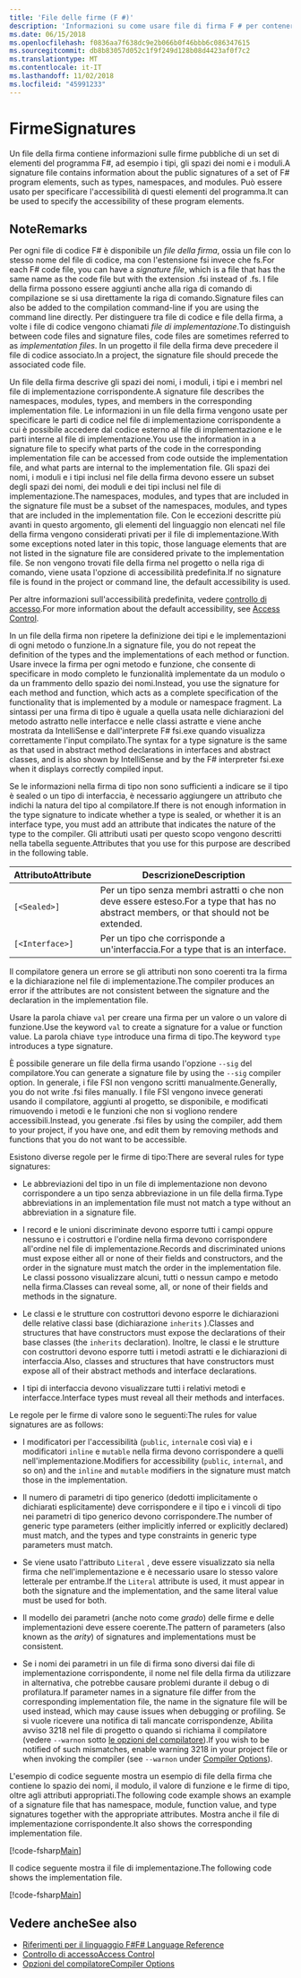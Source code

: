 ```yaml
---
title: 'File delle firme (F #)'
description: 'Informazioni su come usare file di firma F # per contenere le informazioni sulle firme pubbliche di un set di F # gli elementi del programma, ad esempio tipi, gli spazi dei nomi e i moduli.'
ms.date: 06/15/2018
ms.openlocfilehash: f0836aa7f638dc9e2b066b0f46bbb6c086347615
ms.sourcegitcommit: db8b83057d052c1f9f249d128b08d4423af0f7c2
ms.translationtype: MT
ms.contentlocale: it-IT
ms.lasthandoff: 11/02/2018
ms.locfileid: "45991233"
---
```

# <a name="signatures"></a><span data-ttu-id="283f5-103">Firme</span><span class="sxs-lookup"><span data-stu-id="283f5-103">Signatures</span></span>

<span data-ttu-id="283f5-104">Un file della firma contiene informazioni sulle firme pubbliche di un set di elementi del programma F#, ad esempio i tipi, gli spazi dei nomi e i moduli.</span><span class="sxs-lookup"><span data-stu-id="283f5-104">A signature file contains information about the public signatures of a set of F# program elements, such as types, namespaces, and modules.</span></span> <span data-ttu-id="283f5-105">Può essere usato per specificare l'accessibilità di questi elementi del programma.</span><span class="sxs-lookup"><span data-stu-id="283f5-105">It can be used to specify the accessibility of these program elements.</span></span>

## <a name="remarks"></a><span data-ttu-id="283f5-106">Note</span><span class="sxs-lookup"><span data-stu-id="283f5-106">Remarks</span></span>

<span data-ttu-id="283f5-107">Per ogni file di codice F# è disponibile un *file della firma*, ossia un file con lo stesso nome del file di codice, ma con l'estensione fsi invece che fs.</span><span class="sxs-lookup"><span data-stu-id="283f5-107">For each F# code file, you can have a *signature file*, which is a file that has the same name as the code file but with the extension .fsi instead of .fs.</span></span> <span data-ttu-id="283f5-108">I file della firma possono essere aggiunti anche alla riga di comando di compilazione se si usa direttamente la riga di comando.</span><span class="sxs-lookup"><span data-stu-id="283f5-108">Signature files can also be added to the compilation command-line if you are using the command line directly.</span></span> <span data-ttu-id="283f5-109">Per distinguere tra file di codice e file della firma, a volte i file di codice vengono chiamati *file di implementazione*.</span><span class="sxs-lookup"><span data-stu-id="283f5-109">To distinguish between code files and signature files, code files are sometimes referred to as *implementation files*.</span></span> <span data-ttu-id="283f5-110">In un progetto il file della firma deve precedere il file di codice associato.</span><span class="sxs-lookup"><span data-stu-id="283f5-110">In a project, the signature file should precede the associated code file.</span></span>

<span data-ttu-id="283f5-111">Un file della firma descrive gli spazi dei nomi, i moduli, i tipi e i membri nel file di implementazione corrispondente.</span><span class="sxs-lookup"><span data-stu-id="283f5-111">A signature file describes the namespaces, modules, types, and members in the corresponding implementation file.</span></span> <span data-ttu-id="283f5-112">Le informazioni in un file della firma vengono usate per specificare le parti di codice nel file di implementazione corrispondente a cui è possibile accedere dal codice esterno al file di implementazione e le parti interne al file di implementazione.</span><span class="sxs-lookup"><span data-stu-id="283f5-112">You use the information in a signature file to specify what parts of the code in the corresponding implementation file can be accessed from code outside the implementation file, and what parts are internal to the implementation file.</span></span> <span data-ttu-id="283f5-113">Gli spazi dei nomi, i moduli e i tipi inclusi nel file della firma devono essere un subset degli spazi dei nomi, dei moduli e dei tipi inclusi nel file di implementazione.</span><span class="sxs-lookup"><span data-stu-id="283f5-113">The namespaces, modules, and types that are included in the signature file must be a subset of the namespaces, modules, and types that are included in the implementation file.</span></span> <span data-ttu-id="283f5-114">Con le eccezioni descritte più avanti in questo argomento, gli elementi del linguaggio non elencati nel file della firma vengono considerati privati per il file di implementazione.</span><span class="sxs-lookup"><span data-stu-id="283f5-114">With some exceptions noted later in this topic, those language elements that are not listed in the signature file are considered private to the implementation file.</span></span> <span data-ttu-id="283f5-115">Se non vengono trovati file della firma nel progetto o nella riga di comando, viene usata l'opzione di accessibilità predefinita.</span><span class="sxs-lookup"><span data-stu-id="283f5-115">If no signature file is found in the project or command line, the default accessibility is used.</span></span>

<span data-ttu-id="283f5-116">Per altre informazioni sull'accessibilità predefinita, vedere [controllo di accesso](access-control.md).</span><span class="sxs-lookup"><span data-stu-id="283f5-116">For more information about the default accessibility, see [Access Control](access-control.md).</span></span>

<span data-ttu-id="283f5-117">In un file della firma non ripetere la definizione dei tipi e le implementazioni di ogni metodo o funzione.</span><span class="sxs-lookup"><span data-stu-id="283f5-117">In a signature file, you do not repeat the definition of the types and the implementations of each method or function.</span></span> <span data-ttu-id="283f5-118">Usare invece la firma per ogni metodo e funzione, che consente di specificare in modo completo le funzionalità implementate da un modulo o da un frammento dello spazio dei nomi.</span><span class="sxs-lookup"><span data-stu-id="283f5-118">Instead, you use the signature for each method and function, which acts as a complete specification of the functionality that is implemented by a module or namespace fragment.</span></span> <span data-ttu-id="283f5-119">La sintassi per una firma di tipo è uguale a quella usata nelle dichiarazioni del metodo astratto nelle interfacce e nelle classi astratte e viene anche mostrata da IntelliSense e dall'interprete F# fsi.exe quando visualizza correttamente l'input compilato.</span><span class="sxs-lookup"><span data-stu-id="283f5-119">The syntax for a type signature is the same as that used in abstract method declarations in interfaces and abstract classes, and is also shown by IntelliSense and by the F# interpreter fsi.exe when it displays correctly compiled input.</span></span>

<span data-ttu-id="283f5-120">Se le informazioni nella firma di tipo non sono sufficienti a indicare se il tipo è sealed o un tipo di interfaccia, è necessario aggiungere un attributo che indichi la natura del tipo al compilatore.</span><span class="sxs-lookup"><span data-stu-id="283f5-120">If there is not enough information in the type signature to indicate whether a type is sealed, or whether it is an interface type, you must add an attribute that indicates the nature of the type to the compiler.</span></span> <span data-ttu-id="283f5-121">Gli attributi usati per questo scopo vengono descritti nella tabella seguente.</span><span class="sxs-lookup"><span data-stu-id="283f5-121">Attributes that you use for this purpose are described in the following table.</span></span>

|<span data-ttu-id="283f5-122">Attributo</span><span class="sxs-lookup"><span data-stu-id="283f5-122">Attribute</span></span>|<span data-ttu-id="283f5-123">Descrizione</span><span class="sxs-lookup"><span data-stu-id="283f5-123">Description</span></span>|
|---------|-----------|
|`[<Sealed>]`|<span data-ttu-id="283f5-124">Per un tipo senza membri astratti o che non deve essere esteso.</span><span class="sxs-lookup"><span data-stu-id="283f5-124">For a type that has no abstract members, or that should not be extended.</span></span>|
|`[<Interface>]`|<span data-ttu-id="283f5-125">Per un tipo che corrisponde a un'interfaccia.</span><span class="sxs-lookup"><span data-stu-id="283f5-125">For a type that is an interface.</span></span>|
<span data-ttu-id="283f5-126">Il compilatore genera un errore se gli attributi non sono coerenti tra la firma e la dichiarazione nel file di implementazione.</span><span class="sxs-lookup"><span data-stu-id="283f5-126">The compiler produces an error if the attributes are not consistent between the signature and the declaration in the implementation file.</span></span>

<span data-ttu-id="283f5-127">Usare la parola chiave `val` per creare una firma per un valore o un valore di funzione.</span><span class="sxs-lookup"><span data-stu-id="283f5-127">Use the keyword `val` to create a signature for a value or function value.</span></span> <span data-ttu-id="283f5-128">La parola chiave `type` introduce una firma di tipo.</span><span class="sxs-lookup"><span data-stu-id="283f5-128">The keyword `type` introduces a type signature.</span></span>

<span data-ttu-id="283f5-129">È possibile generare un file della firma usando l'opzione `--sig` del compilatore.</span><span class="sxs-lookup"><span data-stu-id="283f5-129">You can generate a signature file by using the `--sig` compiler option.</span></span> <span data-ttu-id="283f5-130">In generale, i file FSI non vengono scritti manualmente.</span><span class="sxs-lookup"><span data-stu-id="283f5-130">Generally, you do not write .fsi files manually.</span></span> <span data-ttu-id="283f5-131">I file FSI vengono invece generati usando il compilatore, aggiunti al progetto, se disponibile, e modificati rimuovendo i metodi e le funzioni che non si vogliono rendere accessibili.</span><span class="sxs-lookup"><span data-stu-id="283f5-131">Instead, you generate .fsi files by using the compiler, add them to your project, if you have one, and edit them by removing methods and functions that you do not want to be accessible.</span></span>

<span data-ttu-id="283f5-132">Esistono diverse regole per le firme di tipo:</span><span class="sxs-lookup"><span data-stu-id="283f5-132">There are several rules for type signatures:</span></span>

- <span data-ttu-id="283f5-133">Le abbreviazioni del tipo in un file di implementazione non devono corrispondere a un tipo senza abbreviazione in un file della firma.</span><span class="sxs-lookup"><span data-stu-id="283f5-133">Type abbreviations in an implementation file must not match a type without an abbreviation in a signature file.</span></span>

- <span data-ttu-id="283f5-134">I record e le unioni discriminate devono esporre tutti i campi oppure nessuno e i costruttori e l'ordine nella firma devono corrispondere all'ordine nel file di implementazione.</span><span class="sxs-lookup"><span data-stu-id="283f5-134">Records and discriminated unions must expose either all or none of their fields and constructors, and the order in the signature must match the order in the implementation file.</span></span> <span data-ttu-id="283f5-135">Le classi possono visualizzare alcuni, tutti o nessun campo e metodo nella firma.</span><span class="sxs-lookup"><span data-stu-id="283f5-135">Classes can reveal some, all, or none of their fields and methods in the signature.</span></span>

- <span data-ttu-id="283f5-136">Le classi e le strutture con costruttori devono esporre le dichiarazioni delle relative classi base (dichiarazione `inherits` ).</span><span class="sxs-lookup"><span data-stu-id="283f5-136">Classes and structures that have constructors must expose the declarations of their base classes (the `inherits` declaration).</span></span> <span data-ttu-id="283f5-137">Inoltre, le classi e le strutture con costruttori devono esporre tutti i metodi astratti e le dichiarazioni di interfaccia.</span><span class="sxs-lookup"><span data-stu-id="283f5-137">Also, classes and structures that have constructors must expose all of their abstract methods and interface declarations.</span></span>

- <span data-ttu-id="283f5-138">I tipi di interfaccia devono visualizzare tutti i relativi metodi e interfacce.</span><span class="sxs-lookup"><span data-stu-id="283f5-138">Interface types must reveal all their methods and interfaces.</span></span>

<span data-ttu-id="283f5-139">Le regole per le firme di valore sono le seguenti:</span><span class="sxs-lookup"><span data-stu-id="283f5-139">The rules for value signatures are as follows:</span></span>

- <span data-ttu-id="283f5-140">I modificatori per l'accessibilità (`public`, `internal`e così via) e i modificatori `inline` e `mutable` nella firma devono corrispondere a quelli nell'implementazione.</span><span class="sxs-lookup"><span data-stu-id="283f5-140">Modifiers for accessibility (`public`, `internal`, and so on) and the `inline` and `mutable` modifiers in the signature must match those in the implementation.</span></span>

- <span data-ttu-id="283f5-141">Il numero di parametri di tipo generico (dedotti implicitamente o dichiarati esplicitamente) deve corrispondere e il tipo e i vincoli di tipo nei parametri di tipo generico devono corrispondere.</span><span class="sxs-lookup"><span data-stu-id="283f5-141">The number of generic type parameters (either implicitly inferred or explicitly declared) must match, and the types and type constraints in generic type parameters must match.</span></span>

- <span data-ttu-id="283f5-142">Se viene usato l'attributo `Literal` , deve essere visualizzato sia nella firma che nell'implementazione e è necessario usare lo stesso valore letterale per entrambe.</span><span class="sxs-lookup"><span data-stu-id="283f5-142">If the `Literal` attribute is used, it must appear in both the signature and the implementation, and the same literal value must be used for both.</span></span>

- <span data-ttu-id="283f5-143">Il modello dei parametri (anche noto come *grado*) delle firme e delle implementazioni deve essere coerente.</span><span class="sxs-lookup"><span data-stu-id="283f5-143">The pattern of parameters (also known as the *arity*) of signatures and implementations must be consistent.</span></span>

- <span data-ttu-id="283f5-144">Se i nomi dei parametri in un file di firma sono diversi dai file di implementazione corrispondente, il nome nel file della firma da utilizzare in alternativa, che potrebbe causare problemi durante il debug o di profilatura.</span><span class="sxs-lookup"><span data-stu-id="283f5-144">If parameter names in a signature file differ from the corresponding implementation file, the name in the signature file will be used instead, which may cause issues when debugging or profiling.</span></span> <span data-ttu-id="283f5-145">Se si vuole ricevere una notifica di tali mancate corrispondenze, Abilita avviso 3218 nel file di progetto o quando si richiama il compilatore (vedere `--warnon` sotto [le opzioni del compilatore](compiler-options.md)).</span><span class="sxs-lookup"><span data-stu-id="283f5-145">If you wish to be notified of such mismatches, enable warning 3218 in your project file or when invoking the compiler (see `--warnon` under [Compiler Options](compiler-options.md)).</span></span>

<span data-ttu-id="283f5-146">L'esempio di codice seguente mostra un esempio di file della firma che contiene lo spazio dei nomi, il modulo, il valore di funzione e le firme di tipo, oltre agli attributi appropriati.</span><span class="sxs-lookup"><span data-stu-id="283f5-146">The following code example shows an example of a signature file that has namespace, module, function value, and type signatures together with the appropriate attributes.</span></span> <span data-ttu-id="283f5-147">Mostra anche il file di implementazione corrispondente.</span><span class="sxs-lookup"><span data-stu-id="283f5-147">It also shows the corresponding implementation file.</span></span>

[!code-fsharp[Main](../../../samples/snippets/fsharp/fssignatures/snippet9002.fs)]

<span data-ttu-id="283f5-148">Il codice seguente mostra il file di implementazione.</span><span class="sxs-lookup"><span data-stu-id="283f5-148">The following code shows the implementation file.</span></span>

[!code-fsharp[Main](../../../samples/snippets/fsharp/fssignatures/snippet9001.fs)]

## <a name="see-also"></a><span data-ttu-id="283f5-149">Vedere anche</span><span class="sxs-lookup"><span data-stu-id="283f5-149">See also</span></span>

- [<span data-ttu-id="283f5-150">Riferimenti per il linguaggio F#</span><span class="sxs-lookup"><span data-stu-id="283f5-150">F# Language Reference</span></span>](index.md)
- [<span data-ttu-id="283f5-151">Controllo di accesso</span><span class="sxs-lookup"><span data-stu-id="283f5-151">Access Control</span></span>](access-control.md)
- [<span data-ttu-id="283f5-152">Opzioni del compilatore</span><span class="sxs-lookup"><span data-stu-id="283f5-152">Compiler Options</span></span>](compiler-options.md)
